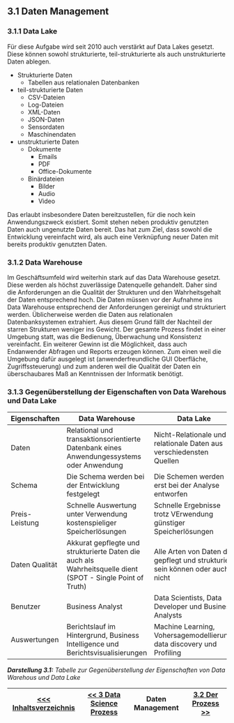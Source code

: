 ## 3.1 Daten Management <a id="3.1_Daten_Management"></a>
### 3.1.1 Data Lake
Für diese Aufgabe wird seit 2010 auch verstärkt auf Data Lakes gesetzt. Diese können sowohl strukturierte, teil-strukturierte  als auch unstrukturierte Daten ablegen.

- Strukturierte Daten
  - Tabellen aus relationalen Datenbanken
- teil-strukturierte Daten
  - CSV-Dateien
  - Log-Dateien
  - XML-Daten
  - JSON-Daten
  - Sensordaten
  - Maschinendaten
- unstrukturierte Daten
  - Dokumente 
    - Emails
    - PDF
    - Office-Dokumente
  - Binärdateien
    - Bilder
    - Audio
    - Video

Das erlaubt insbesondere Daten bereitzustellen, für die noch kein Anwendungszweck existiert. Somit stehen neben produktiv genutzten Daten auch ungenutzte Daten bereit. Das hat zum Ziel, dass sowohl die Entwicklung vereinfacht wird, als auch eine Verknüpfung neuer Daten mit bereits produktiv genutzten Daten.

### 3.1.2 Data Warehouse
Im Geschäftsumfeld wird weiterhin stark auf das Data Warehouse gesetzt. Diese werden als höchst zuverlässige Datenquelle gehandelt. Daher sind die Anforderungen an die Qualität der Strukturen und den Wahrheitsgehalt der Daten entsprechend hoch. Die Daten müssen vor der Aufnahme ins Data Warehouse entsprechend der Anforderungen gereinigt und strukturiert werden. Üblicherweise werden die Daten aus relationalen Datenbanksystemen extrahiert. Aus diesem Grund fällt der Nachteil der starren Strukturen weniger ins Gewicht. Der gesamte Prozess findet in einer Umgebung statt, was die Bedienung, Überwachung und Konsistenz vereinfacht. Ein weiterer Gewinn ist die Möglichkeit, dass auch Endanwender Abfragen und Reports erzeugen können. Zum einen weil die Umgebung dafür ausgelegt ist (anwenderfreundliche GUI Oberfläche, Zugriffssteuerung) und zum anderen weil die Qualität der Daten ein überschaubares Maß an Kenntnissen der Informatik benötigt.

### 3.1.3 Gegenüberstellung der Eigenschaften von Data Warehous und Data Lake <a id="Darstellung_31"></a>

| Eigenschaften    | Data Warehouse                                                                                  | Data Lake                                                                                                        |
|-------------------|-------------------------------------------------------------------------------------------------|------------------------------------------------------------------------------------------------------------------|
| Daten              | Relational und transaktionsorientierte Datenbank eines Anwendungessystems oder Anwendung | Nicht-Relationale und relationale Daten aus verschiedensten Quellen |
| Schema            | Die Schema werden bei der Entwicklung festgelegt                                       | Die Schemen werden erst bei der Analyse entworfen                                                                 |
| Preis-Leistung | Schnelle Auswertung unter Verwendung kostenspieliger Speicherlösungen | Schnelle Ergebnisse trotz VErwendung günstiger Speicherlösungen                                                              |
| Daten Qualität      | Akkurat gepflegte und strukturierte Daten die auch als Wahrheitsquelle dient (SPOT - Single Point of Truth)                             | Alle Arten von Daten die gepflegt und strukturiert sein können oder auch nicht                                                     |
| Benutzer             | Business Analyst                                                                               | Data Scientists,  Data Developer und Business Analysts                                      |
| Auswertungen         | Berichtslauf im Hintergrund, Business Intelligence und  Berichtsvisualisierungen                                                          | Machine Learning, Vohersagemodellierung, data discovery und Profiling                                             |

***Darstellung 3.1:** Tabelle zur Gegenüberstellung der Eigenschaften von Data Warehous und Data Lake*

| [&lt;&lt;&lt; Inhaltsverzeichnis](../README.md) | [&lt;&lt; 3 Data Science Prozess](./030_Data_Science_Prozess.md) | Daten Management | [3.2 Der Prozess &gt;&gt;](./032_Der_Prozess.md) |
|------------------------------------------------|---------------------------------------------------------------------------------|-------------|-----------------------------------------------------------------|
